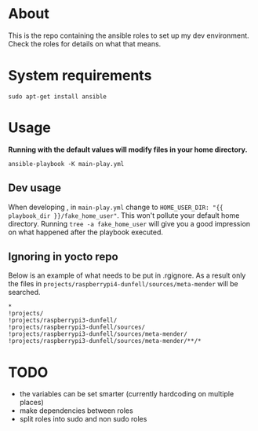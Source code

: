 # About

This is the repo containing the ansible roles to set up my dev environment.
Check the roles for details on what that means.

# System requirements

```
sudo apt-get install ansible
```

# Usage

**Running with the default values will modify files in your home directory.**

```
ansible-playbook -K main-play.yml
```


## Dev usage

When developing , in `main-play.yml` change to `HOME_USER_DIR: "{{ playbook_dir }}/fake_home_user"`.
This won't pollute your default home directory.
Running `tree -a fake_home_user` will give you a good impression on what happened after the playbook executed.

## Ignoring in yocto repo

Below is an example of what needs to be put in .rgignore.
As a result only the files in `projects/raspberrypi4-dunfell/sources/meta-mender` will be searched.

```
*
!projects/
!projects/raspberrypi3-dunfell/
!projects/raspberrypi3-dunfell/sources/
!projects/raspberrypi3-dunfell/sources/meta-mender/
!projects/raspberrypi3-dunfell/sources/meta-mender/**/*
```



# TODO

* the variables can be set smarter (currently hardcoding on multiple places)
* make dependencies between roles 
* split roles into sudo and non sudo roles
